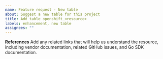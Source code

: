 ```yaml
---
name: Feature request - New table
about: Suggest a new table for this project
title: Add table openshift_<resource>
labels: enhancement, new table
assignees: ""
---
```


**References**
Add any related links that will help us understand the resource, including vendor documentation, related GitHub issues, and Go SDK documentation.

